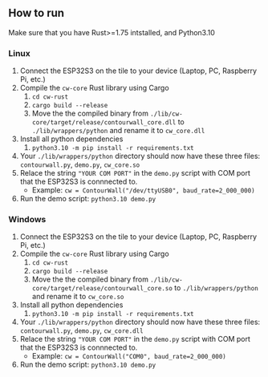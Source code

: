 ## How to run

Make sure that you have Rust>=1.75 intstalled, and Python3.10

### Linux

1. Connect the ESP32S3 on the tile to your device (Laptop, PC, Raspberry Pi, etc.)
2. Compile the `cw-core` Rust library using Cargo
    1. `cd cw-rust`
    2. `cargo build --release`
    3. Move the the compiled binary from `./lib/cw-core/target/release/contourwall_core.dll` to `./lib/wrappers/python` and rename it to `cw_core.dll`
3. Install all python dependencies
    1. `python3.10 -m pip install -r requirements.txt` 
4. Your `./lib/wrappers/python` directory should now have these three files: `contourwall.py`, `demo.py`, `cw_core.so`
5. Relace the string `"YOUR COM PORT"` in the `demo.py` script with COM port that the ESP32S3 is connnected to.
 	- Example: `cw = ContourWall("/dev/ttyUSB0", baud_rate=2_000_000)`
6. Run the demo script: `python3.10 demo.py`

### Windows

1. Connect the ESP32S3 on the tile to your device (Laptop, PC, Raspberry Pi, etc.)
2. Compile the `cw-core` Rust library using Cargo
    1. `cd cw-rust`
    2. `cargo build --release`
    3. Move the the compiled binary from `./lib/cw-core/target/release/contourwall_core.so` to `./lib/wrappers/python` and rename it to `cw_core.so`
3. Install all python dependencies
    1. `python3.10 -m pip install -r requirements.txt` 
4. Your `./lib/wrappers/python` directory should now have these three files: `contourwall.py`, `demo.py`, `cw_core.dll`
5. Relace the string `"YOUR COM PORT"` in the `demo.py` script with COM port that the ESP32S3 is connnected to.
    - Example: `cw = ContourWall("COM0", baud_rate=2_000_000)`
6.  Run the demo script: `python3.10 demo.py`